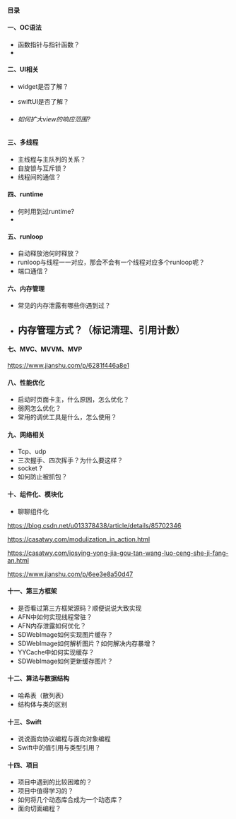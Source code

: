 #### 目录



#### 一、OC语法

- 函数指针与指针函数？
- 

#### 二、UI相关

- widget是否了解？

- swiftUI是否了解？

- ###### 如何扩大view的响应范围?



#### 三、多线程

- 主线程与主队列的关系？
- 自旋锁与互斥锁？
- 线程间的通信？



#### 四、runtime

- 何时用到过runtime?
- 



#### 五、runloop

- 自动释放池何时释放？
- runloop与线程一一对应，那会不会有一个线程对应多个runloop呢？
- 端口通信？



#### 六、内存管理

- 常见的内存泄露有哪些你遇到过？
- 内存管理方式？（标记清理、引用计数）
  - 



#### 七、MVC、MVVM、MVP

https://www.jianshu.com/p/6281f446a8e1



#### 八、性能优化

- 启动时页面卡主，什么原因，怎么优化？
- 弱网怎么优化？
- 常用的调优工具是什么，怎么使用？



#### 九、网络相关

- Tcp、udp
- 三次握手、四次挥手？为什么要这样？
- socket ?
- 如何防止被抓包？



#### 十、组件化、模块化

- 聊聊组件化

https://blog.csdn.net/u013378438/article/details/85702346

https://casatwy.com/modulization_in_action.html

https://casatwy.com/iosying-yong-jia-gou-tan-wang-luo-ceng-she-ji-fang-an.html

https://www.jianshu.com/p/6ee3e8a50d47



#### 十一、第三方框架

- 是否看过第三方框架源码？顺便说说大致实现
- AFN中如何实现线程常驻？
- AFN内存泄露如何优化？
- SDWebImage如何实现图片缓存？
- SDWebImage如何解析图片？如何解决内存暴增？
- YYCache中如何实现缓存？
- SDWebImage如何更新缓存图片？



#### 十二、算法与数据结构

- 哈希表（散列表）
- 结构体与类的区别



#### 十三、Swift

- 说说面向协议编程与面向对象编程
- Swift中的值引用与类型引用？



#### 十四、项目

- 项目中遇到的比较困难的？
- 项目中值得学习的？
- 如何将几个动态库合成为一个动态库？
- 面向切面编程？

